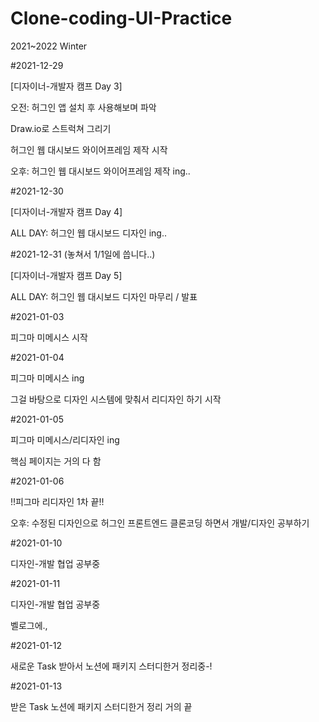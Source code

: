 # Clone-coding-UI-Practice
2021~2022 Winter

#2021-12-29

[디자이너-개발자 캠프 Day 3]

오전: 허그인 앱 설치 후 사용해보며 파악

 Draw.io로 스트럭쳐 그리기
     
 허그인 웹 대시보드 와이어프레임 제작 시작
 
오후: 허그인 웹 대시보드 와이어프레임 제작 ing..



#2021-12-30

[디자이너-개발자 캠프 Day 4]

ALL DAY: 허그인 웹 대시보드 디자인 ing..




#2021-12-31 (놓쳐서 1/1일에 씁니다..)

[디자이너-개발자 캠프 Day 5]

ALL DAY: 허그인 웹 대시보드 디자인 마무리 / 발표





#2021-01-03

피그마 미메시스 시작




#2021-01-04

피그마 미메시스 ing

그걸 바탕으로 디자인 시스템에 맞춰서 리디자인 하기 시작




#2021-01-05

피그마 미메시스/리디자인 ing

핵심 페이지는 거의 다 함


#2021-01-06

!!피그마 리디자인 1차 끝!!

오후: 수정된 디자인으로 허그인 프론트엔드 클론코딩 하면서 개발/디자인 공부하기



#2021-01-10

디자인-개발 협업 공부중



#2021-01-11

디자인-개발 협업 공부중

벨로그에.,



#2021-01-12

새로운 Task 받아서 노션에 패키지 스터디한거 정리중-!



#2021-01-13

받은 Task 노션에 패키지 스터디한거 정리 거의 끝

